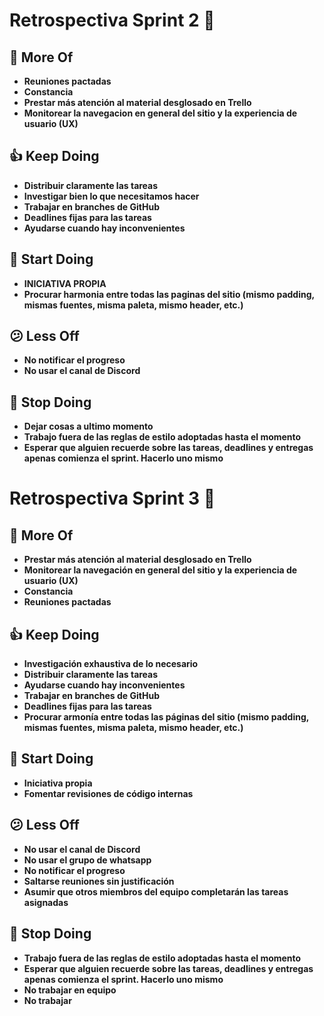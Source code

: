 ﻿# Retrospectiva Sprint 2 🚀

## 🤩 More Of

- **Reuniones pactadas**
- **Constancia**
- **Prestar más atención al material desglosado en Trello**
- **Monitorear la navegacion en general del sitio y la experiencia de usuario (UX)**

## 👍 Keep Doing

- **Distribuir claramente las tareas**
- **Investigar bien lo que necesitamos hacer**
- **Trabajar en branches de GitHub**
- **Deadlines fijas para las tareas**
- **Ayudarse cuando hay inconvenientes**

## 💪 Start Doing

- **INICIATIVA PROPIA**
- **Procurar harmonia entre todas las paginas del sitio (mismo padding, mismas fuentes, misma paleta, mismo header, etc.)**

## 😕 Less Off

- **No notificar el progreso**
- **No usar el canal de Discord**

## 🚫 Stop Doing

- **Dejar cosas a ultimo momento**
- **Trabajo fuera de las reglas de estilo adoptadas hasta el momento**
- **Esperar que alguien recuerde sobre las tareas, deadlines y entregas apenas comienza el sprint. Hacerlo uno mismo**



# Retrospectiva Sprint 3 🚀

## 🤩 More Of

- **Prestar más atención al material desglosado en Trello**
- **Monitorear la navegación en general del sitio y la experiencia de usuario (UX)**
- **Constancia**
- **Reuniones pactadas**

## 👍 Keep Doing

- **Investigación exhaustiva de lo necesario**
- **Distribuir claramente las tareas**
- **Ayudarse cuando hay inconvenientes**
- **Trabajar en branches de GitHub**
- **Deadlines fijas para las tareas**
- **Procurar armonía entre todas las páginas del sitio (mismo padding, mismas fuentes, misma paleta, mismo header, etc.)**

## 💪 Start Doing

- **Iniciativa propia**
- **Fomentar revisiones de código internas**

## 😕 Less Off

- **No usar el canal de Discord**
- **No usar el grupo de whatsapp**
- **No notificar el progreso**
- **Saltarse reuniones sin justificación**
- **Asumir que otros miembros del equipo completarán las tareas asignadas**

## 🚫 Stop Doing

- **Trabajo fuera de las reglas de estilo adoptadas hasta el momento**
- **Esperar que alguien recuerde sobre las tareas, deadlines y entregas apenas comienza el sprint. Hacerlo uno mismo**
- **No trabajar en equipo**
- **No trabajar**
